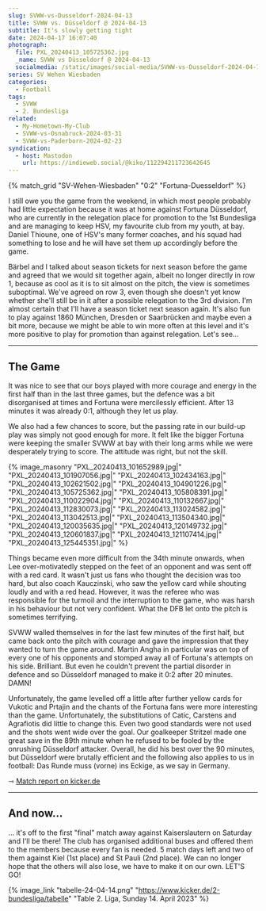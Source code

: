 ```yaml
---
slug: SVWW-vs-Dusseldorf-2024-04-13
title: SVWW vs. Düsseldorf @ 2024-04-13
subtitle: It's slowly getting tight
date: 2024-04-17 16:07:40
photograph:
  file: PXL_20240413_105725362.jpg
  _name: SVWW vs Düsseldorf @ 2024-04-13
  socialmedia: /static/images/social-media/SVWW-vs-Dusseldorf-2024-04-13.png
series: SV Wehen Wiesbaden
categories:
  - Football
tags:
  - SVWW
  - 2. Bundesliga
related:
  - My-Hometown-My-Club
  - SVWW-vs-Osnabruck-2024-03-31
  - SVWW-vs-Paderborn-2024-02-23
syndication:
  - host: Mastodon
    url: https://indieweb.social/@kiko/112294211723642645
---
```


{% match_grid "SV-Wehen-Wiesbaden" "0:2" "Fortuna-Duesseldorf" %}

I still owe you the game from the weekend, in which most people probably had little expectation because it was at home against Fortuna Düsseldorf, who are currently in the relegation place for promotion to the 1st Bundesliga and are managing to keep HSV, my favourite club from my youth, at bay. Daniel Thioune, one of HSV's many former coaches, and his squad had something to lose and he will have set them up accordingly before the game.

<!-- more -->

Bärbel and I talked about season tickets for next season before the game and agreed that we would sit together again, albeit no longer directly in row 1, because as cool as it is to sit almost on the pitch, the view is sometimes suboptimal. We've agreed on row 3, even though she doesn't yet know whether she'll still be in it after a possible relegation to the 3rd division. I'm almost certain that I'll have a season ticket next season again. It's also fun to play against 1860 München, Dresden or Saarbrücken and maybe even a bit more, because we might be able to win more often at this level and it's more positive to play for promotion than against relegation. Let's see...

---

## The Game

It was nice to see that our boys played with more courage and energy in the first half than in the last three games, but the defence was a bit disorganised at times and Fortuna were mercilessly efficient. After 13 minutes it was already 0:1, although they let us play.

We also had a few chances to score, but the passing rate in our build-up play was simply not good enough for more. It felt like the bigger Fortuna were keeping the smaller SVWW at bay with their long arms while we were desperately trying to score. The attitude was right, but not the skill.

{% image_masonry
  "PXL_20240413_101652989.jpg|"
  "PXL_20240413_101907056.jpg|"
  "PXL_20240413_102434163.jpg|"
  "PXL_20240413_102621502.jpg|"
  "PXL_20240413_104901226.jpg|"
  "PXL_20240413_105725362.jpg|"
  "PXL_20240413_105808391.jpg|"
  "PXL_20240413_110022904.jpg|"
  "PXL_20240413_110132667.jpg|"
  "PXL_20240413_112830073.jpg|"
  "PXL_20240413_113024582.jpg|"
  "PXL_20240413_113042513.jpg|"
  "PXL_20240413_113504340.jpg|"
  "PXL_20240413_120035635.jpg|"
  "PXL_20240413_120149732.jpg|"
  "PXL_20240413_120601837.jpg|"
  "PXL_20240413_121107414.jpg|"
  "PXL_20240413_125445351.jpg|"
%}

Things became even more difficult from the 34th minute onwards, when Lee over-motivatedly stepped on the feet of an opponent and was sent off with a red card. It wasn't just us fans who thought the decision was too hard, but also coach Kauczinski, who saw the yellow card while shouting loudly and with a red head. However, it was the referee who was responsible for the turmoil and the interruption to the game, who was harsh in his behaviour but not very confident. What the DFB let onto the pitch is sometimes terrifying.

SVWW walled themselves in for the last few minutes of the first half, but came back onto the pitch with courage and gave the impression that they wanted to turn the game around. Martin Angha in particular was on top of every one of his opponents and stomped away all of Fortuna's attempts on his side. Brilliant. But even he couldn't prevent the partial disorder in defence and so Düsseldorf managed to make it 0:2 after 20 minutes. DAMN!

Unfortunately, the game levelled off a little after further yellow cards for Vukotic and Prtajin and the chants of the Fortuna fans were more interesting than the game. Unfortunately, the substitutions of Catic, Carstens and Agrafiotis did little to change this. Even two good standards were not used and the shots went wide over the goal. Our goalkeeper Stritzel made one great save in the 89th minute when he refused to be fooled by the onrushing Düsseldorf attacker. Overall, he did his best over the 90 minutes, but Düsseldorf were brutally efficient and the following also applies to us in football: Das Runde muss (vorne) ins Eckige, as we say in Germany.

&#x21FE;&nbsp;[Match report on kicker.de](https://www.kicker.de/wiesbaden-gegen-duesseldorf-2024-bundesliga-4861921/analyse)

---

## And now...

... it's off to the first "final" match away against Kaiserslautern on Saturday and I'll be there! The club has organised additional buses and offered them to the members because every fan is needed. 5 match days left and two of them against Kiel (1st place) and St Pauli (2nd place). We can no longer hope that the others will also lose, we have to make it on our own. LET'S GO!

{% image_link "tabelle-24-04-14.png" "https://www.kicker.de/2-bundesliga/tabelle" "Table 2. Liga, Sunday 14. April 2023" %}
